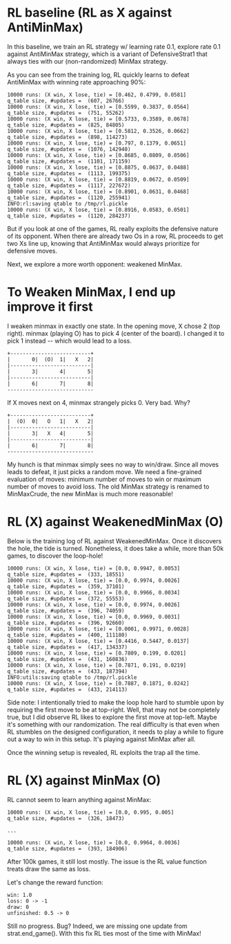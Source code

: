 RL baseline (RL as X against AntiMinMax)
=================
In this baseline, we train an RL strategy w/ learning rate 0.1, explore rate 0.1
against AntiMinMax strategy, which is a variant of DefensiveStrat1 that always ties
with our (non-randomized) MinMax strategy.

As you can see from the training log, RL quickly learns to defeat AntiMinMax with
winning rate approaching 90%: 

```
10000 runs: (X win, X lose, tie) = [0.462, 0.4799, 0.0581]
q_table size, #updates =  (607, 26766)
10000 runs: (X win, X lose, tie) = [0.5599, 0.3837, 0.0564]
q_table size, #updates =  (751, 55262)
10000 runs: (X win, X lose, tie) = [0.5733, 0.3589, 0.0678]
q_table size, #updates =  (825, 84805)
10000 runs: (X win, X lose, tie) = [0.5812, 0.3526, 0.0662]
q_table size, #updates =  (898, 114273)
10000 runs: (X win, X lose, tie) = [0.797, 0.1379, 0.0651]
q_table size, #updates =  (1076, 142940)
10000 runs: (X win, X lose, tie) = [0.8685, 0.0809, 0.0506]
q_table size, #updates =  (1101, 171159)
10000 runs: (X win, X lose, tie) = [0.8875, 0.0637, 0.0488]
q_table size, #updates =  (1113, 199375)
10000 runs: (X win, X lose, tie) = [0.8819, 0.0672, 0.0509]
q_table size, #updates =  (1117, 227672)
10000 runs: (X win, X lose, tie) = [0.8901, 0.0631, 0.0468]
q_table size, #updates =  (1120, 255941)
INFO:rl:saving qtable to /tmp/rl.pickle
10000 runs: (X win, X lose, tie) = [0.8916, 0.0583, 0.0501]
q_table size, #updates =  (1120, 284237)
```

But if you look at one of the games, RL really exploits the defensive nature of 
its opponent. When there are already two Os in a row, RL proceeds to get two Xs
line up, knowing that AntiMinMax would always prioritize for defensive moves.

Next, we explore a more worth opponent: weakened MinMax.


To Weaken MinMax, I end up improve it first
=============================
I weaken minmax in exactly one state. In the opening move, X chose 2 (top right). 
minmax (playing O) has to pick 4 (center of the board). I changed it to pick 1 
instead -- which would lead to a loss.

```
+--------------------------+
|       0|  (O)  1|   X   2|
|--------------------------|
|       3|       4|       5|
|--------------------------|
|       6|       7|       8|
----------------------------
```

If X moves next on 4, minmax strangely picks 0. Very bad. Why? 
```
+--------------------------+
|  (O)  0|   O   1|   X   2|
|--------------------------|
|       3|   X   4|       5|
|--------------------------|
|       6|       7|       8|
----------------------------
```

My hunch is that minmax simply sees no way to win/draw. Since all moves leads to defeat,
it just picks a random move. We need a fine-grained evaluation of moves: minimum number 
of moves to win or maximum number of moves to avoid loss. The old MinMax strategy is 
renamed to MinMaxCrude, the new MinMax is much more reasonable!


RL (X) against WeakenedMinMax (O)
=============================

Below is the training log of RL against WeakenedMinMax. Once it discovers the hole, 
the tide is turned. Nonetheless, it does take a while, more than 50k games, to 
discover the loop-hole!

```
10000 runs: (X win, X lose, tie) = [0.0, 0.9947, 0.0053]
q_table size, #updates =  (333, 18551)
10000 runs: (X win, X lose, tie) = [0.0, 0.9974, 0.0026]
q_table size, #updates =  (359, 37101)
10000 runs: (X win, X lose, tie) = [0.0, 0.9966, 0.0034]
q_table size, #updates =  (372, 55553)
10000 runs: (X win, X lose, tie) = [0.0, 0.9974, 0.0026]
q_table size, #updates =  (396, 74059)
10000 runs: (X win, X lose, tie) = [0.0, 0.9969, 0.0031]
q_table size, #updates =  (396, 92660)
10000 runs: (X win, X lose, tie) = [0.0001, 0.9971, 0.0028]
q_table size, #updates =  (400, 111180)
10000 runs: (X win, X lose, tie) = [0.4416, 0.5447, 0.0137]
q_table size, #updates =  (417, 134337)
10000 runs: (X win, X lose, tie) = [0.7809, 0.199, 0.0201]
q_table size, #updates =  (431, 160836)
10000 runs: (X win, X lose, tie) = [0.7871, 0.191, 0.0219]
q_table size, #updates =  (433, 187394)
INFO:utils:saving qtable to /tmp/rl.pickle
10000 runs: (X win, X lose, tie) = [0.7887, 0.1871, 0.0242]
q_table size, #updates =  (433, 214113)
```

Side note: I intentionally tried to make the loop hole hard to stumble upon 
by requiring the first move to be at top-right. Well, that may not be completely
true, but I did observe RL likes to explore the first move at top-left. Maybe it's
something with our randomization. The real difficulty is that even when RL stumbles
on the designed configuration, it needs to play a while to figure out a way to win
in this setup. It's playing against MinMax after all.

Once the winning setup is revealed, RL exploits the trap all the time.


RL (X) against MinMax (O)
============================

RL cannot seem to learn anything against MinMax:
```
10000 runs: (X win, X lose, tie) = [0.0, 0.995, 0.005]
q_table size, #updates =  (326, 18473)

...

10000 runs: (X win, X lose, tie) = [0.0, 0.9964, 0.0036]
q_table size, #updates =  (393, 184906)
```
After 100k games, it still lost mostly. The issue is the RL value function
treats draw the same as loss.

Let's change the reward function:
```
win: 1.0
loss: 0 -> -1
draw: 0
unfinished: 0.5 -> 0
```
Still no progress. Bug? Indeed, we are missing one update from strat.end_game().
With this fix RL ties most of the time with MinMax!